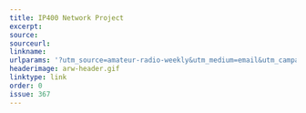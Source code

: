 ```yaml
---
title: IP400 Network Project
excerpt: 
source: 
sourceurl: 
linkname: 
urlparams: '?utm_source=amateur-radio-weekly&utm_medium=email&utm_campaign=newsletter'
headerimage: arw-header.gif
linktype: link
order: 0
issue: 367
---
```

